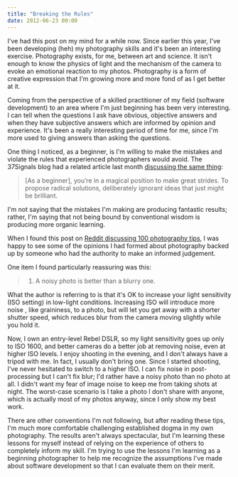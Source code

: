 ```yaml
---
title: "Breaking the Rules"
date: 2012-06-23 00:00
---
```


I've had this post on my mind for a while now. Since earlier this year, I've been developing (heh) my photography skills and it's been an interesting exercise. Photography exists, for me, between art and science. It isn't enough to know the physics of light and the mechanism of the camera to evoke an emotional reaction to my photos. Photography is a form of creative expression that I'm growing more and more fond of as I get better at it.

Coming from the perspective of a skilled practitioner of my field (software development) to an area where I'm just beginning has been very interesting. I can tell when the questions I ask have obvious, objective answers and when they have subjective answers which are informed by opinion and experience. It's been a really interesting period of time for me, since I'm more used to giving answers than asking the questions. <!--more-->

One thing I noticed, as a beginner, is I'm willing to make the mistakes and violate the rules that experienced photographers would avoid. The 37Signals blog had a related article last month [discussing the same thing](http://37signals.com/svn/posts/3179-you-only-get-one-chance-to-be-a-beginner):

> [As a beginner], you’re in a magical position to make great strides. To propose radical solutions, deliberately ignorant ideas that just might be brilliant.

I'm not saying that the mistakes I'm making are producing fantastic results; rather, I'm saying that not being bound by conventional wisdom is producing more organic learning.

When I found this post on [Reddit discussing 100 photography tips](http://www.reddit.com/r/photography/comments/sn2uy/100_photography_tips_from_street_photographer/), I was happy to see some of the opinions I had formed about photography backed up by someone who had the authority to make an informed judgement.

One item I found particularly reassuring was this:

> 1. A noisy photo is better than a blurry one.

What the author is referring to is that it's OK to increase your light sensitivity (ISO setting) in low-light conditions. Increasing ISO will introduce more noise , like graininess, to a photo, but will let you get away with a shorter shutter speed, which reduces blur from the camera moving slightly while you hold it.

Now, I own an entry-level Rebel DSLR, so my light sensitivity goes up only to ISO 1600, and better cameras do a better job at removing noise, even at higher ISO levels. I enjoy shooting in the evening, and I don't always have a tripod with me. In fact, I usually don't bring one. Since I started shooting, I've never hesitated to switch to a higher ISO. I can fix noise in post-processing but I can't fix blur; I'd rather have a noisy photo than no photo at all. I didn't want my fear of image noise to keep me from taking shots at night. The worst-case scenario is I take a photo I don't share with anyone, which is actually most of my photos anyway, since I only show my best work.

There are other conventions I'm not following, but after reading these tips, I'm much more comfortable challenging established dogma in my own photography. The results aren't always spectacular, but I'm learning these lessons for myself instead of relying on the experience of others to completely inform my skill. I'm trying to use the lessons I'm learning as a beginning photographer to help me recognize the assumptions I've made about software development so that I can evaluate them on their merit.

<!-- more -->
